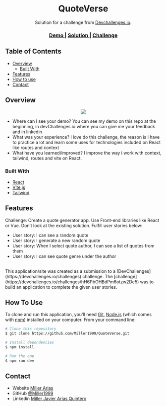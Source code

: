 <!-- Please update value in the {}  -->

<h1 align="center">QuoteVerse</h1>

<div align="center">
   Solution for a challenge from  <a href="http://devchallenges.io" target="_blank">Devchallenges.io</a>.
</div>

<div align="center">
  <h3>
    <a href="https://quote-verse-phi.vercel.app">
      Demo
    </a>
    <span> | </span>
    <a href="https://github.com/Miller1999/QuoteVerse">
      Solution
    </a>
    <span> | </span>
    <a href="https://devchallenges.io/challenges/hH6PbOHBdPm6otzw2De5">
      Challenge
    </a>
  </h3>
</div>

<!-- TABLE OF CONTENTS -->

## Table of Contents

- [Overview](#overview)
  - [Built With](#built-with)
- [Features](#features)
- [How to use](#how-to-use)
- [Contact](#contact)

<!-- OVERVIEW -->

## Overview
<div style="text-align:center">
   <img src ="https://github.com/Miller1999/QuoteVerse/assets/22383830/e7ac437d-4ef3-4f62-8595-c9178c12d06a" />
</div>

- Where can I see your demo?
 You can see my demo on this repo at the beginning, in devChallenges.io where you can give me your feedback and in linkedin
- What was your experience?
  I love do this challenge, the reason is i have to practice a lot and learn some uses for technologies included on React like routes and context
- What have you learned/improved?
  I improve the way i work with context, tailwind, routes and vite on React.

### Built With

<!-- This section should list any major frameworks that you built your project using. Here are a few examples.-->

- [React](https://reactjs.org/)
- [Vite.js](https://vitejs.dev)
- [Tailwind](https://tailwindcss.com/)

## Features

Challenge: Create a quote generator app. Use Front-end libraries like React or Vue. Don’t look at the existing solution. Fulfill user stories below:

- User story: I can see a random quote
- User story: I generate a new random quote
- User story: When I select quote author, I can see a list of quotes from them
- User story: I can see quote genre under the author
<br>
This application/site was created as a submission to a [DevChallenges](https://devchallenges.io/challenges) challenge. The [challenge](https://devchallenges.io/challenges/hH6PbOHBdPm6otzw2De5) was to build an application to complete the given user stories.

## How To Use

To clone and run this application, you'll need [Git](https://git-scm.com), [Node.js](https://nodejs.org/en/download/) (which comes with [npm](http://npmjs.com)) installed on your computer. From your command line:

```bash
# Clone this repository
$ git clone https://github.com/Miller1999/QuoteVerse.git

# Install dependencies
$ npm install

# Run the app
$ npm run dev

```

## Contact

- Website [Miller Arias](https://miller1999.github.io/Portafolio/)
- GitHub [@Miller1999](https://github.com/Miller1999)
- Linkedin [Miller Javier Arias Quintero](https://www.linkedin.com/in/miller-javier-arias-quintero/)
